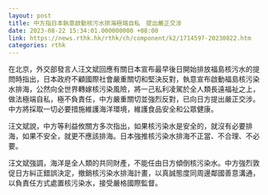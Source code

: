 ```yaml
---
layout: post
title: 中方指日本執意啟動核污水排海極端自私　提出嚴正交涉
date: 2023-08-22 15:34:01.000000000 +08:00
link: https://news.rthk.hk/rthk/ch/component/k2/1714597-20230822.htm
categories: rthk
---
```


在北京，外交部發言人汪文斌回應有關日本宣布最早後日開始排放福島核污水的提問時指出，日本政府不顧國際社會嚴重關切和堅決反對，執意宣布啟動福島核污染水排海，公然向全世界轉嫁核污染風險，將一己私利凌駕於全人類長遠福祉之上，做法極端自私，極不負責任，中方嚴重關切並強烈反對，已向日方提出嚴正交涉。中方將採取一切必要措施維護海洋環境，維護食品安全和公眾健康。

汪文斌說，中方等利益攸關方多次指出，如果核污染水是安全的，就沒有必要排海，如果不安全，就更不應該排海。日本強推核污染水排海不正當、不合理、不必要。

汪文斌強調，海洋是全人類的共同財產，不能任由日方傾倒核污染水。中方強烈敦促日方糾正錯誤決定，撤銷核污染水排海計畫，以真誠態度同周邊鄰國善意溝通，以負責任方式處置核污染水，接受嚴格國際監督。
